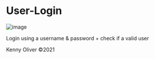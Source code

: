 # User-Login

![image](https://www.codefactor.io/repository/github/KennyOliver/user-login/badge)

Login using a username &amp; password + check if a valid user

Kenny Oliver ©2021
